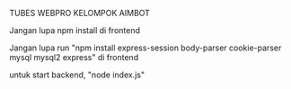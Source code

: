 TUBES WEBPRO KELOMPOK AIMBOT

Jangan lupa npm install di frontend


Jangan lupa run "npm install express-session body-parser cookie-parser mysql mysql2  express" di frontend


untuk start backend, "node index.js"
